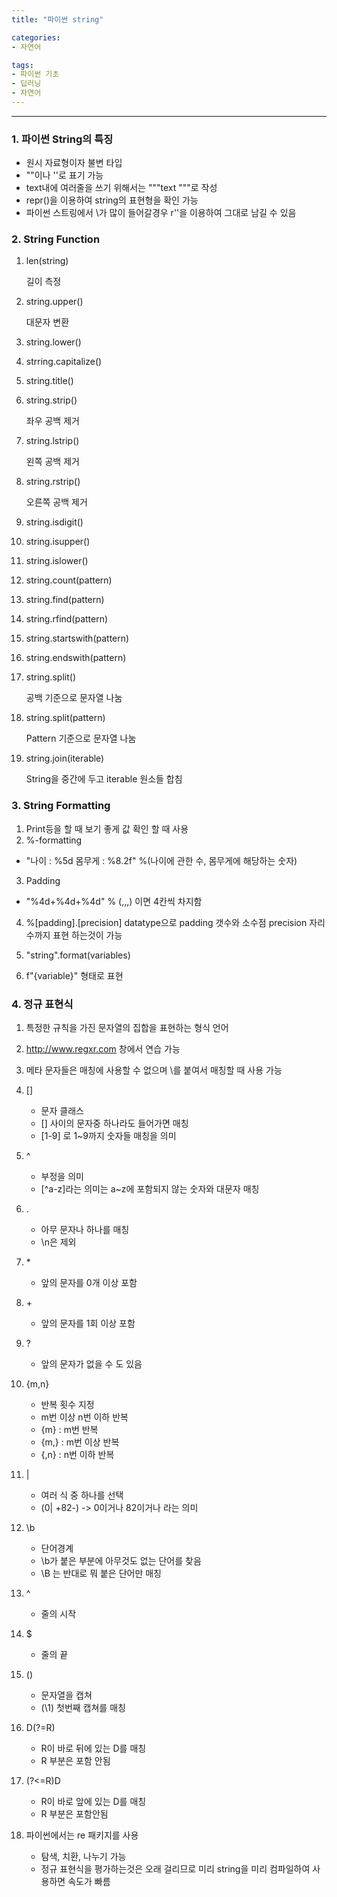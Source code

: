 ```yaml
---
title: "파이썬 string"

categories:
- 자연어

tags:
- 파이썬 기초
- 딥러닝
- 자연어
---
```


***

### 1. 파이썬 String의 특징
* 원시 자료형이자 불변 타입
* ""이나 ''로 표기 가능
* text내에 여러줄을 쓰기 위해서는 """text """로 작성
* repr()을 이용하여 string의 표현형을 확인 가능
* 파이썬 스트링에서 \가 많이 들어갈경우 r''을 이용하여 그대로 남길 수 있음

### 2. String Function
1. len(string)
    
    길이 측정

2. string.upper()

    대문자 변환

3. string.lower()

4. strring.capitalize()

5. string.title()

6. string.strip() 

    좌우 공백 제거

7. string.lstrip()

    왼쪽 공백 제거

8. string.rstrip()

    오른쪽 공백 제거
9. string.isdigit()
10. string.isupper()
11. string.islower()

12. string.count(pattern)
13. string.find(pattern)
14. string.rfind(pattern)
15. string.startswith(pattern)
16. string.endswith(pattern)

17. string.split()

    공백 기준으로 문자열 나눔
18. string.split(pattern)

    Pattern 기준으로 문자열 나눔

19. string.join(iterable)

    String을 중간에 두고 iterable 원소들 합침

### 3. String Formatting
1. Print등을 할 때 보기 좋게 값 확인 할 때 사용
2. %-formatting
* "나이 : %5d 몸무게 : %8.2f" %(나이에 관한 수, 몸무게에 해당하는 숫자)
3. Padding
* "%4d+%4d+%4d" % (,,,) 이면 4칸씩 차지함

4. %[padding].[precision] datatype으로 padding 갯수와 소수점 precision 자리수까지 표현 하는것이 가능

5. "string".format(variables)

6. f"{variable}" 형태로 표현

### 4. 정규 표현식
1. 특정한 규칙을 가진 문자열의 집합을 표현하는 형식 언어
2. http://www.regxr.com 창에서 연습 가능
3. 메타 문자들은 매칭에 사용할 수 없으며 \를 붙여서 매칭할 때 사용 가능

4. []
    * 문자 클래스
    * [] 사이의 문자중 하나라도 들어가면 매칭
    * [1-9] 로 1~9까지 숫자들 매칭을 의미

5. ^
    * 부정을 의미
    * [^a-z]라는 의미는 a~z에 포함되지 않는 숫자와 대문자 매칭

6. .
    * 아무 문자나 하나를 매칭
    * \n은 제외

7. $*$
    * 앞의 문자를 0개 이상 포함

8. $+$
    * 앞의 문자를 1회 이상 포함

9. $?$
    * 앞의 문자가 없을 수 도 있음
 
10. {m,n}
    * 반복 횟수 지정
    * m번 이상 n번 이하 반복
    * {m} : m번 반복
    * {m,} : m번 이상 반복
    * {,n} : n번 이하 반복

11. |
    * 여러 식 중 하나를 선택
    * (0| \+82-) -> 0이거나 82이거나 라는 의미

12. \b
    * 단어경계
    * \b가 붙은 부분에 아무것도 없는 단어를 찾음
    * \B 는 반대로 뭐 붙은 단어만 매칭

13. ^
    * 줄의 시작

14. $
    * 줄의 끝

15. ()
    * 문자열을 캡쳐
    * (\1) 첫번째 캡쳐를 매칭

16. D(?=R)
    * R이 바로 뒤에 있는 D를 매칭
    * R 부분은 포함 안됨

17. (?<=R)D
    * R이 바로 앞에 있는 D를 매칭
    * R 부분은 포함안됨

18. 파이썬에서는 re 패키지를 사용
    * 탐색, 치환, 나누기 가능
    * 정규 표현식을 평가하는것은 오래 걸리므로 미리 string을 미리 컴파일하여 사용하면 속도가 빠름
    